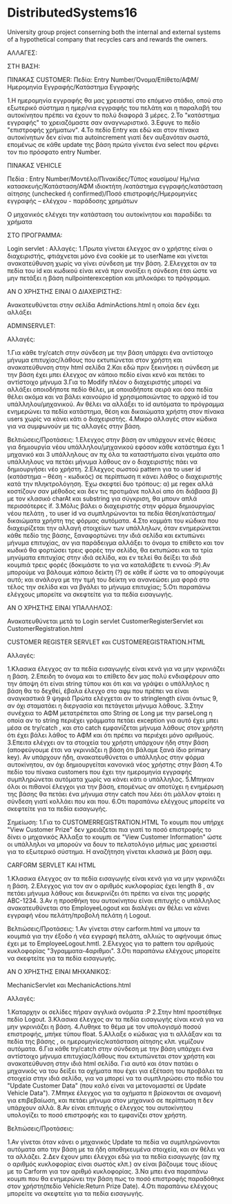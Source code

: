 # DistributedSystems16
University group project conserning both the internal and external systems of a hypothetical company that recycles cars and rewards the owners.

ΑΛΛΑΓΕΣ:


ΣΤΗ ΒΑΣΗ:

ΠΙΝΑΚΑΣ CUSTOMER:
Πεδία: Εntry Number/Όνομα/Επίθετο/ΑΦΜ/Ημερομηνία Εγγραφής/Κατάστημα Εγγραφής

1.Η ημερομηνία εγγραφής θα μας χρειαστεί στο επόμενο στάδιο, οπού στο εξωτερικό σύστημα η ημερ/νια εγγραφής του πελάτη και η παραλαβή του αυτοκίνητου πρέπει να έχουν το πολύ διαφορά 3 μέρες.
2.Το "κατάστημα εγγραφής" το χρειαζόμαστε σαν αναγνωριστικό.
3.Εφυγε το πεδίο "επιστροφής χρήματων".
4.To πεδίο Εntry και εδώ και στον πίνακα αυτοκίνητων δεν είναι πια autoincrement γιατί δεν αυξανόταν σωστά, επομένως σε κάθε update της
βάση πρώτα γίνεται ένα select που φέρνει τον πιο πρόσφατο entry Number.

ΠΙΝΑΚΑΣ VEHICLE 

Πεδία : Entry Number/Μοντέλο/Πινακίδες/Τύπος καυσίμου/ Ημ/νια κατασκευής/Κατάσταση/ΑΦΜ ιδιοκτήτη
/κατάστημα εγγραφής/κατάσταση αίτησης (unchecked ή confirmed)/Ποσό επιστροφής/Ημερομηνίες εγγραφής – ελέγχου - παράδοσης χρημάτων

Ο μηχανικός ελέγχει την κατάσταση του αυτοκίνητου και παραδίδει τα χρήματα

ΣΤΟ ΠΡΟΓΡΑΜΜΑ:
 
Login servlet :
Αλλαγές:
1.Πρωτα γίνεται  έλεγχος αν ο χρήστης είναι ο διαχειριστής, φτιάχνεται μόνο ένα cookie με το userName και γίνεται ανακατεύθυνση 
χωρίς να γίνει σύνδεση με την βάση.
2.Ελεγχεται αν τα πεδία του id και κωδικού είναι κενά πριν ανοίξει η σύνδεση έτσι ώστε να μην πετάξει η βάση nullpointerexception 
και μπλοκάρει το πρόγραμμα.

AN O ΧΡΗΣΤΗΣ ΕΙΝΑΙ Ο ΔΙΑΧΕΙΡΙΣΤΗΣ:

Ανακατευθύνεται στην σελίδα AdminActions.html η οποία δεν έχει αλλάξει 

ADMINSERVLET:

Αλλαγές: 

1.Για κάθε try/catch στην σύνδεση με την βάση υπάρχει ένα αντίστοιχο μήνυμα επιτυχίας/λάθους που εκτυπώνεται
στον χρήστη και ανακατεύθυνση στην html σελίδα
2.Και εδώ πριν ξεκινήσει η σύνδεση με την βάση έχει μπει έλεγχος αν κάποιο πεδίο είναι κενό και πετάει το αντίστοιχο μήνυμα
3.Για το Modify πλέον ο διαχειριστής μπορεί να αλλάξει οποιοδήποτε πεδίο θέλει, με οποιαδήποτε σειρά και
όσα πεδία θέλει ακόμα και να βάλει καινούριο id χρησιμοποιώντας το αρχικό id του υπάλληλου/μηχανικού.
Αν θέλει να αλλάξει το id αυτόματα το πρόγραμμα ενημερώνει τα πεδία κατάστημα, θέση και δικαιώματα χρήστη στον πίνακα users
χωρίς να κάνει κάτι ο διαχειριστής.
4.Μικρο αλλαγές στον κώδικα για να συμφωνούν με τις αλλαγές στην βάση.


Βελτιώσεις/Προτάσεις:
1.Ελεγχος στην βάση αν υπάρχουν κενές θέσεις για δημιουργία νέου υπάλληλου/μηχανικού
εφόσον κάθε κατάστημα έχει 1 μηχανικό και 3 υπάλληλους αν πχ όλα τα καταστήματα είναι γεμάτα απο υπάλληλους να πετάει μήνυμα λάθους αν ο 
διαχειριστής πάει να δημιουργήσει νέο χρήστη.
2.Ελεχγος σωστού pattern για το user id  (κατάστημα – θέση - κωδικός) σε περίπτωση π κάνει λάθος ο διαχειριστής κατά την
πληκτρολόγηση. Έχω σκεφτεί δυο τρόπους: α) με regex αλλά κοστίζουν σαν μέθοδος και δεν τις προτιμάνε πολλοί απο ότι διάβασα
β) με τον κλασικό charAt και substring για σύγκριση, θα μπουν απλά περισσότερες if.
3.Μόλις βάλει ο διαχειριστής στην φόρμα δημιουργίας νέου πελάτη , το user id να συμπληρώνονται τα πεδία θέση/κατάστημα/δικαιώματα χρήστη της φόρμας αυτόματα.
4.Στο κομμάτι του κώδικα που διαχειρίζεται την αλλαγή στοιχείων των υπάλληλων, όταν ενημερώνεται κάθε πεδίο της βάσης, ξαναφορτώνει την ιδιά σελίδα 
και εκτυπώνει μήνυμα επιτυχίας, αν για παράδειγμα  αλλάξει το όνομα  το επίθετο και τον κωδικό θα φορτώσει τρεις φορές την σελίδα, θα εκτυπώσει και τα τρία μηνύματα
επιτυχίας στην ιδιά σελίδα, και εν τελεί θα δείξει τα ιδιά κουμπιά τρεις φορές (δοκιμάστε το για να καταλάβετε τι εννοώ :P).Αν μπορούμε να βάλουμε κάποιο δείκτη (?) σε κάθε if
ώστε να το αποφύγουμε αυτό; και ανάλογα με την τιμή του δείκτη να ανανεώσει μια φορά στο τέλος την σελίδα και να βγάλει το μήνυμα επιτυχίας;
5.Οτι παραπάνω  ελέγχους μπορείτε να σκεφτείτε για τα πεδία εισαγωγής.
 

ΑΝ Ο ΧΡΗΣΤΗΣ ΕΙΝΑΙ ΥΠΑΛΛΗΛΟΣ:

Ανακατευθύνεται μετά το Login servlet CustomerRegisterServlet και CustomerRegistration.html

CUSTOMER REGISTER SERVLET και CUSTOMEREGISTRATION.HTML

Αλλαγές:

1.Κλασικα έλεγχος αν τα πεδία εισαγωγής είναι κενά για να μην γκρινιάζει η βάση.
2.Επειδη το όνομα και το επίθετο δεν μας πολύ ενδιαφέρουν απο την άποψη ότι είναι string τύπου και ότι και να γράψει ο
υπάλληλος η βάση θα το δεχθεί, έβαλα έλεγχο στο αφμ που πρέπει να είναι αναγκαστικά 9 ψηφιά
Πρώτα ελέγχεται αν το stringlength είναι όντως 9, αν όχι σταματάει η διεργασία και πετάγεται μήνυμα λάθους.
3.Στην συνέχεια το ΑΦΜ μετατρέπεται απο String σε Long με την parseLong η οποία αν το string περιέχει γράμματα πετάει exception για αυτό
έχει μπει μέσα σε try/catch , και στο catch εμφανίζεται μήνυμα λάθους στον χρήστη ότι έχει βάλει λάθος το ΑΦΜ και ότι πρέπει να περιέχει μόνο αριθμούς.
3.Επειτα ελέγχει αν τα στοιχεία του χρήστη υπάρχουν ήδη στην βάση (αποφεύγουμε έτσι να γκρινιάζει η βάση ότι βάλαμε ξανά ίδιο primary key).
Αν υπάρχουν ήδη, ανακατευθύνεται ο υπάλληλος στην φόρμα αυτοκίνητου, αν όχι δημιουργείται κανονικά νέος χρήστης στην βάση
4.Το πεδίο του πίνακα customers που έχει την ημερομηνία εγγραφής συμπληρώνεται αυτόματα χωρίς να κάνει κάτι ο υπάλληλος.
5.Μπηκαν όλοι οι πιθανοί έλεγχοι για την βάση, επομένως αν αποτύχει η ενημέρωση της βάσης θα πετάει ένα μήνυμα στην catch που λέει ότι μάλλον φταίει η σύνδεση
γιατί κολλάει που και που.
6.Οτι παραπάνω  ελέγχους μπορείτε να σκεφτείτε για τα πεδία εισαγωγής.

Σημείωση:
1.Για το CUSTOMERREGISTRATION.HTML Το κουμπι που υπήρχε "View Customer Prize" δεν χρειάζεται πια γιατί το ποσό επιστροφής το δίνει ο μηχανικός
Άλλαξα το κουμπι σε "View Customer Information" ώστε οι υπάλληλοι να μπορούν να δουν το πελατολόγιο μήπως μας χρειαστεί για το εξωτερικό σύστημα.
Η αναζήτηση γίνεται κλασικά με βάση αφμ.



CARFORM SERVLET ΚΑΙ HTML

1.Κλασικα έλεγχος αν τα πεδία εισαγωγής είναι κενά για να μην γκρινιάζει η βάση.
2.Ελεγχος για τον αν ο αριθμός κυκλοφορίας έχει length 8 , αν πετάει μήνυμα λάθους και διευκρινίζει ότι πρέπει να είναι της μορφής ABC-1234.
3.Αν η προσθήκη του αυτοκίνητου είναι επιτυχής ο υπάλληλος ανακατευθύνεται στο EmployeeLogout και διαλέγει αν θέλει να κάνει εγγραφή νέου πελάτη/προβολή πελάτη ή Logout.


Βελτιώσεις/Προτάσεις:
1.Αν γίνεται στην carform.html να μπουν τα κουμπιά για την έξοδο ή νέα εγγραφή πελάτη, αλλιώς το αφήνουμε όπως έχει με το EmployeeLogout.hmtl.
2.Ελεγχος για το pattern του αριθμούς κυκλοφορίας "3γραμματα-4αριθμοι".
3.Οτι παραπάνω  ελέγχους μπορείτε να σκεφτείτε για τα πεδία εισαγωγής.


ΑΝ Ο ΧΡΗΣΤΗΣ ΕΙΝΑΙ ΜΗΧΑΝΙΚΟΣ:

MechanicServlet και MechanicActions.html

Αλλαγές:

1.Καταρχην οι σελίδες πήραν αγγλικά ονόματα :P
2.Στην html προστέθηκε πεδίο Logout.
3.Κλασικα έλεγχος αν τα πεδία εισαγωγής είναι κενά για να μην γκρινιάζει η βάση.
4.Λυθηκε το θέμα με τον υπολογισμό ποσού επιστροφής, μπήκε τύπου float.
5.Αλλαξε ο κώδικας για τι αλλάξαν και τα πεδία της βάσης , οι ημερομηνίες/κατάσταση αίτησης κλπ. γεμίζουν αυτόματα.
6.Για κάθε try/catch στην σύνδεση με την βάση υπάρχει ένα αντίστοιχο μήνυμα επιτυχίας/λάθους που εκτυπώνεται
στον χρήστη και ανακατεύθυνση στην ιδιά html σελίδα. Για αυτό και όταν πατάει ο μηχανικός να του δείξει τα οχήματα που έχει για εξέταση
του προβάλει τα στοιχεία στην ιδιά σελίδα, για να μπορεί να τα συμπληρώσει στο πεδίο του "Update Customer Data" (που καλό είναι να μετονομαστεί σε Update Vehicle Data").
7.Μπηκε έλεγχος για τα οχήματα π βρίσκονται σε αναμονή για επιβεβαίωση, και πετάει μήνυμα στον μηχανικό σε περίπτωση π δεν υπάρχουν αλλά. 
8.Αν είναι επιτυχής ο έλεγχος του αυτοκίνητου υπολογίζει το ποσό επιστροφής και το εμφανίζει στον χρήστη.

Βελτιώσεις/Προτάσεις:

1.Αν γίνεται όταν κάνει ο μηχανικός Update τα πεδία να συμπληρώνονται αυτόματα απο την βάση με τα ήδη αποθηκευμένα στοιχεία, και αν θέλει να τα αλλάζει.
2.Δεν έχουν μπει έλεγχοι εδώ για τα πεδία εισαγωγής (αν πχ ο αριθμός κυκλοφορίας είναι σωστός κλπ.) αν είναι βάζουμε τους ιδίους με το Carform για τον αριθμό κυκλοφορίας.
3.Να μπει ένα παραπάνω κουμπι που θα ενημερώνει την βάση πως το ποσό επιστροφής παραδόθηκε στον χρήστη(πεδίο Vehicle:Return Prize Date).
4.Οτι παραπάνω  ελέγχους μπορείτε να σκεφτείτε για τα πεδία εισαγωγής.
